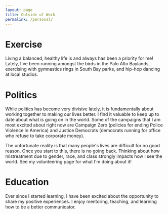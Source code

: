 ```yaml
---
layout: page
title: Outside of Work
permalink: /personal/
---
```


# Exercise
Living a balanced, healthy life is and always has been a priority for me!
Lately, I've been running amongst the birds in the Palo Alto Baylands,
exercising with gymnastics rings in South Bay parks, and hip-hop dancing at local
studios.

<!-- Some of my favorite spots are: the Berkeley fire trails (for a beautiful hike or -->
<!-- a *challenging* trail run), the Berkeley RSF (for weight lifting and -->
<!-- calisthenics), Yoga to the People (for Vinyasa Yoga), and the Berkeley YWCA -->
<!-- (for dance classes)! -->

# Politics
While politics has become very divisive lately, it is
fundamentally about working together to making our lives better.
I find it valuable to keep up to date about what is going on in the world.
Some of the campaigns that I am most excited about right now are Campaign Zero
(policies for ending Police Violence in America)
and Justice Democrats (democrats running for office who refuse to take
corporate money).

The unfortunate reality is that many people's lives are difficult for no good
reason.  Once you start to this, there is no going back. Thinking about how
mistreatment due to gender, race, and class strongly impacts how I see the
world. See my volunteering page for what I'm doing about it!

# Education
Ever since I started learning, I have been excited about the opportunity to
share my positive experiences. I enjoy mentoring, teaching, and learning how to
be a better communicator.
